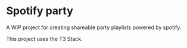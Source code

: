 # Spotify party

A WIP project for creating shareable party playlists powered by spotify.

This project uses the T3 Stack.